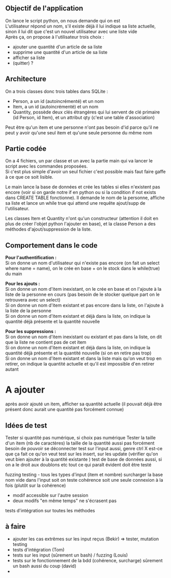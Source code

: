 ## Objectif de l'application   

On lance le script python, on nous demande qui on est   
L'utilisateur répond un nom, s'il existe déjà il lui indique sa liste actuelle, sinon il lui dit que c'est un nouvel utilisateur avec une liste vide  
Après ça, on propose à l'utilisateur trois choix :
 - ajouter une quantité d'un article de sa liste
 - supprime une quantité d'un article de sa liste
 - afficher sa liste
 - (quitter) ?


## Architecture   

On a trois classes donc trois tables dans SQLite :  
 - Person, a un id (autoincrémenté) et un nom
 - Item, a un id (autoincrémenté) et un nom
 - Quantity, possède deux clés étrangères qui lui servent de clé primaire (id Person, id Item), et un attribut qty (c'est une table d'association)

Peut être qu'un item et une personne n'ont pas besoin d'id parce qu'il ne peut y avoir qu'une seul item et qu'une seule personne du même nom

## Partie codée  

On a 4 fichiers, un par classe et un avec la partie main qui va lancer le script avec les commandes proposées.    
Si c'est plus simple d'avoir un seul fichier c'est possible mais faut faire gaffe à ce que ce soit lisible.  

Le main lance la base de données et crée les tables si elles n'existent pas encore (voir si on garde notre if en python ou si la condition if not exists dans CREATE TABLE fonctionne). Il demande le nom de la personne, affiche sa liste et lance un while true qui attend une requête ajout/supp de l'utilisateur.

Les classes Item et Quantity n'ont qu'un constructeur (attention il doit en plus de créer l'objet python l'ajouter en base), et la classe Person a des méthodes d'ajout/suppression de la liste.

## Comportement dans le code  

**Pour l'authentification :**  
Si on donne un nom d'utilisateur qui n'existe pas encore (on fait un select where name = name), on le crée en base + on le stock dans le while(true) du main   

**Pour les ajouts :**  
Si on donne un nom d'item inexistant, on le crée en base et on l'ajoute à la liste de la personne en cours (pas besoin de le stocker quelque part on le retrouvera avec un select)  
Si on donne un nom d'item existant et pas encore dans la liste, on l'ajoute à la liste de la personne  
Si on donne un nom d'item existant et déjà dans la liste, on indique la quantité déjà présente et la quantité nouvelle  

**Pour les suppressions :**  
Si on donne un nom d'item inexistant ou existant et pas dans la liste, on dit que la liste ne contient pas de cet item  
Si on donne un nom d'item existant et déjà dans la liste, on indique la quantité déjà présente et la quantité nouvelle (si on en retire pas trop)   
Si on donne un nom d'item existant et dans la liste mais qu'on veut trop en retirer, on indique la quantité actuelle et qu'il est impossible d'en retirer autant


# A ajouter
après avoir ajouté un item, afficher sa quantité actuelle (il pouvait déjà être présent donc aurait une quantité pas forcément connue)

## Idées de test

Tester si quantité pas numérique, si choix pas numérique
Tester la taille d'un item (nb de caractères) la taille de la quantité aussi
pas forcément besoin de pouvoir se déconnecter
test sur l'input aussi, genre ctrl X est-ce que ça fait ce qu'on veut 
test sur les insert, sur les update (vérifier qu'on veut bien ajouter à la quantité existante )
test de base de données aussi, si on a le droit aux doublons etc
tout ce qui paraît évident doit être testé

fuzzing testing - tous les types d'input (item et nombre)
surcharger la base  
nom vide dans l'input
soit on teste cohérence soit une seule connexion à la fois (plutôt sur la cohérence)
- modif accessible sur l'autre session
- deux modifs "en même temps" ne s'écrasent pas

tests d'intégration sur toutes les méthodes 

## à faire

- ajouter les cas extrêmes sur les input reçus (Bekir) => tester, mutation testing 
- tests d'intégration (Tom)
- tests sur les input (sûrement un bash) / fuzzing (Louis)
- tests sur le fonctionnement de la bdd (cohérence, surcharge) sûrement un bash aussi du coup (david)
- 